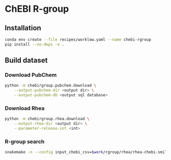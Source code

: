 # ChEBI R-group

## Installation

```sh
conda env create --file recipes/worklow.yaml --name chebi-rgroup
pip install --no-deps -e .
```

## Build dataset

### Download PubChem
```sh
python -m chebirgroup.pubchem.download \
    --output-pubchem-dir <output dir> \
    --output-pubchem-db <output sql database>
```

### Download Rhea
```sh
python -m chebirgroup.rhea.download \
    --output-rhea-dir <output dir> \
    --parameter-release-int <int>
```

### R-group search
```sh
snakemake -n --config input_chebi_csv=$work/rgroup/rhea/rhea-chebi-smiles.csv input_pubchem_db=$work/rgroup/pubchem.db output_dir_str=$work/rgroup/chebi
```
